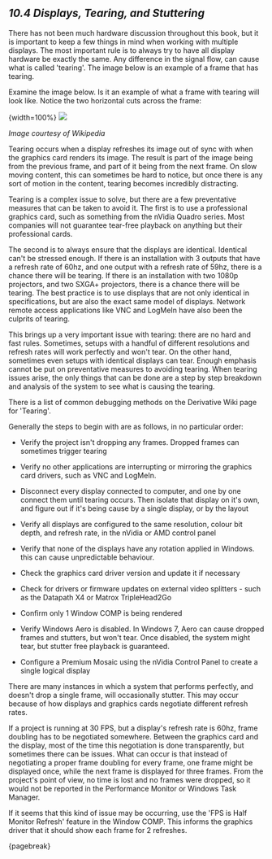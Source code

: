 
## *10.4 Displays, Tearing, and Stuttering*

There has not been much hardware discussion throughout this book, but it is important to keep a few things in mind when working with multiple displays. The most important rule is to always try to have all display hardware be exactly the same. Any difference in the signal flow, can cause what is called 'tearing'. The image below is an example of a frame that has tearing.

Examine the image below. Is it an example of what a frame with tearing will look like. Notice the two horizontal cuts across the frame:

{width=100%}
![](images/10.4/tearing.jpg)

*Image courtesy of Wikipedia*

Tearing occurs when a display refreshes its image out of sync with when the graphics card renders its image. The result is part of the image being from the previous frame, and part of it being from the next frame. On slow moving content, this can sometimes be hard to notice, but once there is any sort of motion in the content, tearing becomes incredibly distracting.

Tearing is a complex issue to solve, but there are a few preventative measures that can be taken to avoid it. The first is to use a professional graphics card, such as something from the nVidia Quadro series. Most companies will not guarantee tear-free playback on anything but their professional cards.

The second is to always ensure that the displays are identical. Identical can't be stressed enough. If there is an installation with 3 outputs that have a refresh rate of 60hz, and one output with a refresh rate of 59hz, there is a chance there will be tearing. If there is an installation with two 1080p projectors, and two SXGA+ projectors, there is a chance there will be tearing. The best practice is to use displays that are not only identical in specifications, but are also the exact same model of displays. Network remote access applications like VNC and LogMeIn have also been the culprits of tearing.

This brings up a very important issue with tearing: there are no hard and fast rules. Sometimes, setups with a handful of different resolutions and refresh rates will work perfectly and won't tear. On the other hand, sometimes even setups with identical displays can tear. Enough emphasis cannot be put on preventative measures to avoiding tearing. When tearing issues arise, the only things that can be done are a step by step breakdown and analysis of the system to see what is causing the tearing.

There is a list of common debugging methods on the Derivative Wiki page for 'Tearing'. 

Generally the steps to begin with are as follows, in no particular order:

* Verify the project isn't dropping any frames. Dropped frames can sometimes trigger tearing

* Verify no other applications are interrupting or mirroring the graphics card drivers, such as VNC and LogMeIn.

* Disconnect every display connected to computer, and one by one connect them until tearing occurs. Then isolate that display on it's own, and figure out if it's being cause by a single display, or by the layout

* Verify all displays are configured to the same resolution, colour bit depth, and refresh rate, in the nVidia or AMD control panel

* Verify that none of the displays have any rotation applied in Windows. this can cause unpredictable behaviour.

* Check the graphics card driver version and update it if necessary

* Check for drivers or firmware updates on external video splitters - such as the Datapath X4 or Matrox TripleHead2Go

* Confirm only 1 Window COMP is being rendered

* Verify Windows Aero is disabled. In Windows 7, Aero can cause dropped frames and stutters, but won't tear. Once disabled, the system might tear, but stutter free playback is guaranteed.

* Configure a Premium Mosaic using the nVidia Control Panel to create a single logical display 


There are many instances in which a system that performs perfectly, and doesn't drop a single frame, will occasionally stutter. This may occur because of how displays and graphics cards negotiate different refresh rates. 

If a project is running at 30 FPS, but a display's refresh rate is 60hz, frame doubling has to be negotiated somewhere. Between the graphics card and the display, most of the time this negotiation is done transparently, but sometimes there can be issues. What can occur is that instead of negotiating a proper frame doubling for every frame, one frame might be displayed once, while the next frame is displayed for three frames. From the project's point of view, no time is lost and no frames were dropped, so it would not be reported in the Performance Monitor or Windows Task Manager. 

If it seems that this kind of issue may be occurring, use the 'FPS is Half Monitor Refresh' feature in the Window COMP. This informs the graphics driver that it should show each frame for 2 refreshes.

{pagebreak}